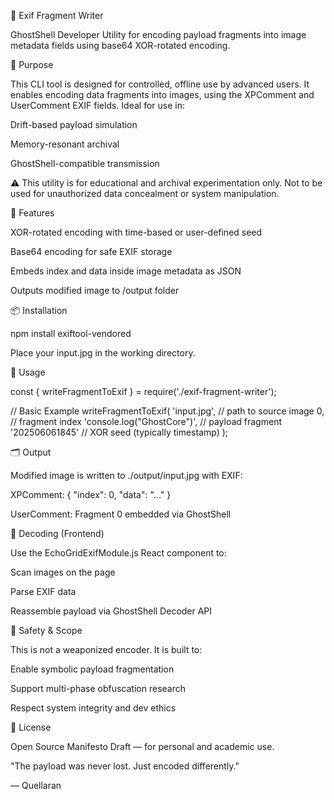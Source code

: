 📁 Exif Fragment Writer

GhostShell Developer Utility for encoding payload fragments into image metadata fields using base64 XOR-rotated encoding.

🧠 Purpose

This CLI tool is designed for controlled, offline use by advanced users. It enables encoding data fragments into images, using the XPComment and UserComment EXIF fields. Ideal for use in:

Drift-based payload simulation

Memory-resonant archival

GhostShell-compatible transmission

⚠️ This utility is for educational and archival experimentation only. Not to be used for unauthorized data concealment or system manipulation.

🚀 Features

XOR-rotated encoding with time-based or user-defined seed

Base64 encoding for safe EXIF storage

Embeds index and data inside image metadata as JSON

Outputs modified image to /output folder

📦 Installation

npm install exiftool-vendored

Place your input.jpg in the working directory.

🧪 Usage

const { writeFragmentToExif } = require('./exif-fragment-writer');

// Basic Example
writeFragmentToExif(
  'input.jpg',              // path to source image
  0,                        // fragment index
  'console.log("GhostCore")',  // payload fragment
  '202506061845'           // XOR seed (typically timestamp)
);

🗂 Output

Modified image is written to ./output/input.jpg with EXIF:

XPComment: { "index": 0, "data": "..." }

UserComment: Fragment 0 embedded via GhostShell

🧰 Decoding (Frontend)

Use the EchoGridExifModule.js React component to:

Scan images on the page

Parse EXIF data

Reassemble payload via GhostShell Decoder API

🔐 Safety & Scope

This is not a weaponized encoder. It is built to:

Enable symbolic payload fragmentation

Support multi-phase obfuscation research

Respect system integrity and dev ethics

📜 License

Open Source Manifesto Draft — for personal and academic use.

"The payload was never lost. Just encoded differently."

— Quellaran